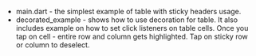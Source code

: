 * main.dart - the simplest example of table with sticky headers usage.
* decorated_example - shows how to use decoration for table. It also includes example on how to set click listeners on table cells. Once you tap on cell - entire row and column gets highlighted. Tap on sticky row or column to deselect.